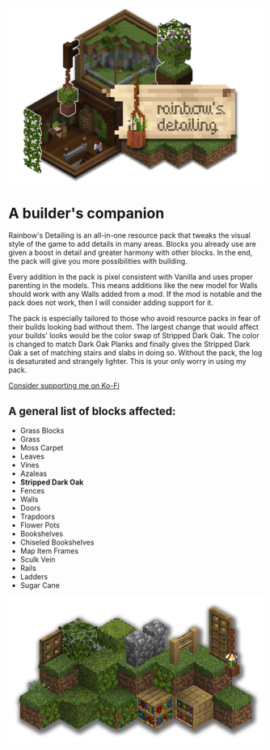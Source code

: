 ![Logo with Isometric Rooms](https://github.com/PoeticRainbow/rainbows-detailing/blob/main/gallery/isorooms.png?raw=true)

# A builder's companion

Rainbow's Detailing is an all-in-one resource pack that tweaks the visual style of the game to add details in many areas. Blocks you already use are given a boost in detail and greater harmony with other blocks. In the end, the pack will give you more possibilities with building.

Every addition in the pack is pixel consistent with Vanilla and uses proper parenting in the models. This means additions like the new model for Walls should work with any Walls added from a mod. If the mod is notable and the pack does not work, then I will consider adding support for it.

The pack is especially tailored to those who avoid resource packs in fear of their builds looking bad without them. The largest change that would affect your builds' looks would be the color swap of Stripped Dark Oak. The color is changed to match Dark Oak Planks and finally gives the Stripped Dark Oak a set of matching stairs and slabs in doing so. Without the pack, the log is desaturated and strangely lighter. This is your only worry in using my pack.

[Consider supporting me on Ko-Fi](https://ko-fi.com/poeticrainbow)

## A general list of blocks affected:
- Grass Blocks
- Grass
- Moss Carpet
- Leaves
- Vines
- Azaleas
- **Stripped Dark Oak**
- Fences
- Walls
- Doors
- Trapdoors
- Flower Pots
- Bookshelves
- Chiseled Bookshelves
- Map Item Frames
- Sculk Vein
- Rails
- Ladders
- Sugar Cane

![Isometric Block Preview](https://github.com/PoeticRainbow/rainbows-detailing/blob/main/gallery/blockpreview.png?raw=true)
